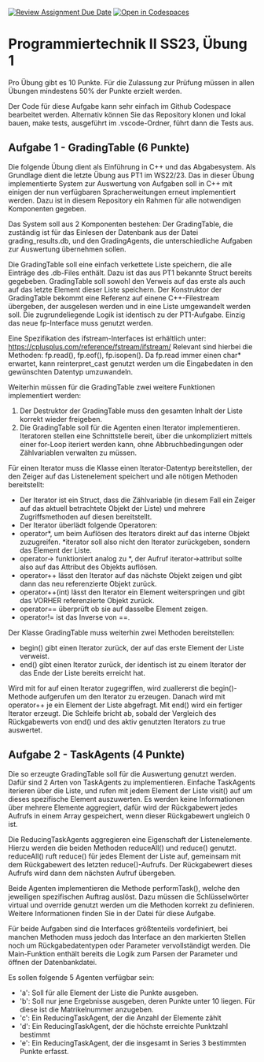 [![Review Assignment Due Date](https://classroom.github.com/assets/deadline-readme-button-24ddc0f5d75046c5622901739e7c5dd533143b0c8e959d652212380cedb1ea36.svg)](https://classroom.github.com/a/oNCssGEh)
[![Open in Codespaces](https://classroom.github.com/assets/launch-codespace-7f7980b617ed060a017424585567c406b6ee15c891e84e1186181d67ecf80aa0.svg)](https://classroom.github.com/open-in-codespaces?assignment_repo_id=10969406)

# Programmiertechnik II SS23, Übung 1

Pro Übung gibt es 10 Punkte. Für die Zulassung zur Prüfung müssen in allen Übungen mindestens 50% der Punkte erzielt werden.

Der Code für diese Aufgabe kann sehr einfach im Github Codespace bearbeitet werden. Alternativ können Sie das Repository klonen und lokal bauen, make tests, ausgeführt im .vscode-Ordner, führt dann die Tests aus.

## Aufgabe 1 - GradingTable (6 Punkte)

Die folgende Übung dient als Einführung in C++ und das Abgabesystem.
Als Grundlage dient die letzte Übung aus PT1 im WS22/23.
Das in dieser Übung implementierte System zur Auswertung von Aufgaben soll in C++ mit einigen der nun verfügbaren Spracherweitungen erneut implementiert werden.
Dazu ist in diesem Repository ein Rahmen für alle notwendigen Komponenten gegeben.

Das System soll aus 2 Komponenten bestehen: Der GradingTable, die zuständig ist für das Einlesen der Datenbank aus der Datei grading_results.db, und den GradingAgents, die unterschiedliche Aufgaben zur Auswertung übernehmen sollen.

Die GradingTable soll eine einfach verkettete Liste speichern, die alle Einträge des .db-Files enthält. Dazu ist das aus PT1 bekannte Struct bereits gegebeben. GradingTable soll sowohl den Verweis auf das erste als auch auf das letzte Element dieser Liste speichern. Der Konstruktor der GradingTable bekommt eine Referenz auf einene C++-Filestream übergeben, der ausgelesen werden und in eine Liste umgewandelt werden soll. Die zugrundeliegende Logik ist identisch zu der PT1-Aufgabe. Einzig das neue fp-Interface muss genutzt werden.

Eine Spezifikation des ifstream-Interfaces ist erhältlich unter:
https://cplusplus.com/reference/fstream/ifstream/
Relevant sind hierbei die Methoden: fp.read(), fp.eof(), fp.isopen(). Da fp.read immer einen char* erwartet, kann reinterpret_cast genutzt werden um die Eingabedaten in den gewünschten Datentyp umzuwandeln.

Weiterhin müssen für die GradingTable zwei weitere Funktionen implementiert werden:
1. Der Destruktor der GradingTable muss den gesamten Inhalt der Liste korrekt wieder freigeben.
2. Die GradingTable soll für die Agenten einen Iterator implementieren. Iteratoren stellen eine Schnittstelle bereit, über die unkompliziert mittels einer for-Loop iteriert werden kann, ohne Abbruchbedingungen oder Zählvariablen verwalten zu müssen.

Für einen Iterator muss die Klasse einen Iterator-Datentyp bereitstellen, der den Zeiger auf das Listenelement speichert und alle nötigen Methoden bereitstellt:
- Der Iterator ist ein Struct, dass die Zählvariable (in diesem Fall ein Zeiger auf das aktuell betrachtete Objekt der Liste) und mehrere Zugriffsmethoden auf diesen bereitstellt.
- Der Iterator überlädt folgende Operatoren:
- operator*, um beim Auflösen des Iterators direkt auf das interne Objekt zuzugreifen. *iterator soll also nicht den Iterator zurückgeben, sondern das Element der Liste.
- operator-> funktioniert analog zu *, der Aufruf iterator->attribut sollte also auf das Attribut des Objekts auflösen.
- operator++ lässt den Iterator auf das nächste Objekt zeigen und gibt dann das neu referenzierte Objekt zurück.
- operator++(int) lässt den Iterator ein Element weiterspringen und gibt das VORHER referenzierte Objekt zurück.
- operator== überprüft ob sie auf dasselbe Element zeigen.
- operator!= ist das Inverse von ==.

Der Klasse GradingTable muss weiterhin zwei Methoden bereitstellen:
- begin() gibt einen Iterator zurück, der auf das erste Element der Liste verweist.
- end() gibt einen Iterator zurück, der identisch ist zu einem Iterator der das Ende der Liste bereits erreicht hat.

Wird mit for auf einen Iterator zugegriffen, wird zuallererst die begin()-Methode aufgerufen um den Iterator zu erzeugen. Danach wird mit operator++ je ein Element der Liste abgefragt. Mit end() wird ein fertiger Iterator erzeugt. Die Schleife bricht ab, sobald der Vergleich des Rückgabewerts von end() und des aktiv genutzten Iterators zu true auswertet.

## Aufgabe 2 - TaskAgents (4 Punkte)

Die so erzeugte GradingTable soll für die Auswertung genutzt werden. Dafür sind 2 Arten von TaskAgents zu implementieren. Einfache TaskAgents iterieren über die Liste, und rufen mit jedem Element der Liste visit() auf um dieses spezifische Element auszuwerten. Es werden keine Informationen über mehrere Elemente aggregiert, dafür wird der Rückgabewert jedes Aufrufs in einem Array gespeichert, wenn dieser Rückgabewert ungleich 0 ist.

Die ReducingTaskAgents aggregieren eine Eigenschaft der Listenelemente. Hierzu werden die beiden Methoden reduceAll() und reduce() genutzt. reduceAll() ruft reduce() für jedes Element der Liste auf, gemeinsam mit dem Rückgabewert des letzten reduce()-Aufrufs. Der Rückgabewert dieses Aufrufs wird dann dem nächsten Aufruf übergeben.

Beide Agenten implementieren die Methode performTask(), welche den jeweiligen spezifischen Auftrag auslöst. Dazu müssen die Schlüsselwörter virtual und override genutzt werden um die Methoden korrekt zu definieren. Weitere Informationen finden Sie in der Datei für diese Aufgabe.

Für beide Aufgaben sind die Interfaces größtenteils vordefiniert, bei manchen Methoden muss jedoch das Interface an den markierten Stellen noch um Rückgabedatentypen oder Parameter vervollständigt werden. Die Main-Funktion enthält bereits die Logik zum Parsen der Parameter und öffnen der Datenbankdatei.

Es sollen folgende 5 Agenten verfügbar sein:
- 'a': Soll für alle Element der Liste die Punkte ausgeben.
- 'b': Soll nur jene Ergebnisse ausgeben, deren Punkte unter 10 liegen. Für diese ist die Matrikelnummer anzugeben.
- 'c': Ein ReducingTaskAgent, der die Anzahl der Elemente zählt
- 'd': Ein ReducingTaskAgent, der die höchste erreichte Punktzahl bestimmt
- 'e': Ein ReducingTaskAgent, der die insgesamt in Series 3 bestimmten Punkte erfasst.
